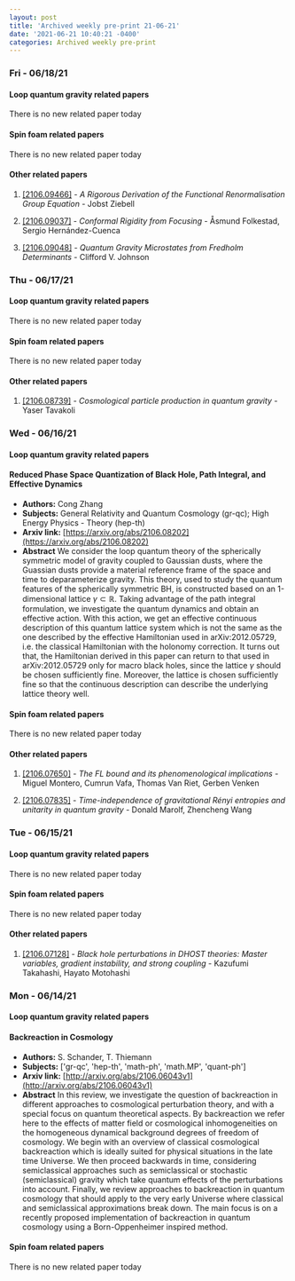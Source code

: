```yaml
---
layout: post
title: 'Archived weekly pre-print 21-06-21'
date: '2021-06-21 10:40:21 -0400'
categories: Archived weekly pre-print
---
```



### Fri - 06/18/21

#### Loop quantum gravity related papers

There is no new related paper today 

#### Spin foam related papers

There is no new related paper today 



#### Other related papers

1. [[2106.09466]](http://arxiv.org/abs/2106.09466v1) - *A Rigorous Derivation of the Functional Renormalisation Group Equation* - Jobst Ziebell

1. [[2106.09037]](https://arxiv.org/abs/2106.09037) - *Conformal Rigidity from Focusing* - Åsmund Folkestad, Sergio Hernández-Cuenca

1. [[2106.09048]](https://arxiv.org/abs/2106.09048) - *Quantum Gravity Microstates from Fredholm Determinants* - Clifford V. Johnson



### Thu - 06/17/21

#### Loop quantum gravity related papers

There is no new related paper today 

#### Spin foam related papers

There is no new related paper today 



#### Other related papers

1. [[2106.08739]](https://arxiv.org/abs/2106.08739) - *Cosmological particle production in quantum gravity* - Yaser Tavakoli



### Wed - 06/16/21

#### Loop quantum gravity related papers

#### **Reduced Phase Space Quantization of Black Hole, Path Integral, and  Effective Dynamics**
 - **Authors:** Cong Zhang
 - **Subjects:** General Relativity and Quantum Cosmology (gr-qc); High Energy Physics - Theory (hep-th)
 - **Arxiv link:** [https://arxiv.org/abs/2106.08202](https://arxiv.org/abs/2106.08202)
 - **Abstract**
 We consider the loop quantum theory of the spherically symmetric model of gravity coupled to Gaussian dusts, where the Guassian dusts provide a material reference frame of the space and time to deparameterize gravity. This theory, used to study the quantum features of the spherically symmetric BH, is constructed based on an 1-dimensional lattice $\gamma\subset\mathbb R$. Taking advantage of the path integral formulation, we investigate the quantum dynamics and obtain an effective action. With this action, we get an effective continuous description of this quantum lattice system which is not the same as the one described by the effective Hamiltonian used in arXiv:2012.05729, i.e. the classical Hamiltonian with the holonomy correction. It turns out that, the Hamiltonian derived in this paper can return to that used in arXiv:2012.05729 only for macro black holes, since the lattice $\gamma$ should be chosen sufficiently fine. Moreover, the lattice is chosen sufficiently fine so that the continuous description can describe the underlying lattice theory well. 

#### Spin foam related papers

There is no new related paper today 



#### Other related papers

1. [[2106.07650]](https://arxiv.org/abs/2106.07650) - *The FL bound and its phenomenological implications* - Miguel Montero, Cumrun Vafa, Thomas Van Riet, Gerben Venken

1. [[2106.07835]](https://arxiv.org/abs/2106.07835) - *Time-independence of gravitational Rényi entropies and unitarity in  quantum gravity* - Donald Marolf, Zhencheng Wang



### Tue - 06/15/21

#### Loop quantum gravity related papers

There is no new related paper today 

#### Spin foam related papers

There is no new related paper today 



#### Other related papers

1. [[2106.07128]](https://arxiv.org/abs/2106.07128) - *Black hole perturbations in DHOST theories: Master variables, gradient  instability, and strong coupling* - Kazufumi Takahashi, Hayato Motohashi







### Mon - 06/14/21

#### Loop quantum gravity related papers

#### **Backreaction in Cosmology**
 - **Authors:** S. Schander, T. Thiemann
 - **Subjects:** ['gr-qc', 'hep-th', 'math-ph', 'math.MP', 'quant-ph']
 - **Arxiv link:** [http://arxiv.org/abs/2106.06043v1](http://arxiv.org/abs/2106.06043v1)
 - **Abstract**
 In this review, we investigate the question of backreaction in different
approaches to cosmological perturbation theory, and with a special focus on
quantum theoretical aspects. By backreaction we refer here to the effects of
matter field or cosmological inhomogeneities on the homogeneous dynamical
background degrees of freedom of cosmology. We begin with an overview of
classical cosmological backreaction which is ideally suited for physical
situations in the late time Universe. We then proceed backwards in time,
considering semiclassical approaches such as semiclassical or stochastic
(semiclassical) gravity which take quantum effects of the perturbations into
account. Finally, we review approaches to backreaction in quantum cosmology
that should apply to the very early Universe where classical and semiclassical
approximations break down. The main focus is on a recently proposed
implementation of backreaction in quantum cosmology using a Born-Oppenheimer
inspired method. 

#### Spin foam related papers

There is no new related paper today 



